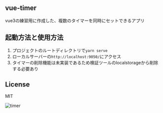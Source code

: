 ## vue-timer
vue3の練習用に作成した、複数のタイマーを同時にセットできるアプリ

## 起動方法と使用方法
1. プロジェクトのルートディレクトリで`yarn serve`
2. ローカルサーバーの`http://localhost:9050/`にアクセス
3. タイマーの削除機能は未実装であるため検証ツールのlocalstorageから削除する必要あり

## License
MIT

![timer](https://user-images.githubusercontent.com/49956319/119615977-061f6200-be3b-11eb-86da-25b75af932bf.gif)
